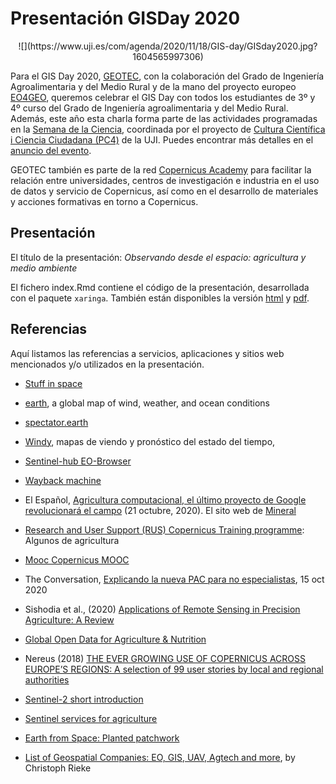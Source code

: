 # Presentación GISDay 2020


<center>![](https://www.uji.es/com/agenda/2020/11/18/GIS-day/GISday2020.jpg?1604565997306)</center>


Para el GIS Day 2020, [GEOTEC](http://geotec.uji.es/), con la colaboración del Grado de Ingeniería Agroalimentaria y del Medio Rural y de la mano del proyecto europeo [EO4GEO](http://www.eo4geo.eu), queremos celebrar el GIS Day con todos los estudiantes de 3º y 4º curso del Grado de Ingeniería agroalimentaria y del Medio Rural. Además, este año esta charla forma parte de las actividades programadas en la [Semana de la Ciencia](https://www.uji.es/investigacio/base/cultura-cientifica/pc4/acc-divulga/setmana-cienc/), coordinada por el proyecto de [Cultura Científica i Ciencia Ciudadana (PC4)](https://www.uji.es/investigacio/base/cultura-cientifica/pc4/) de la UJI. Puedes encontrar más detalles en el [anuncio del evento](https://www.uji.es/com/agenda/2020/11/18/GIS-day/).

GEOTEC también es parte de la red [Copernicus Academy](https://www.copernicus.eu/en/opportunities/education/copernicus-academy) para facilitar la relación entre universidades, centros de investigación e industria en el uso de datos y servicio de Copernicus, así como en el desarrollo de materiales y acciones formativas en torno a Copernicus.

## Presentación

El título de la presentación: *Observando desde el espacio: agricultura y medio ambiente*

El fichero index.Rmd contiene el código de la presentación, desarrollada con el paquete `xaringa`. También están disponibles la versión [html](http://geotecinit.github.io/GISDay2020/index.html) y [pdf]().

## Referencias

Aquí listamos las referencias a servicios, aplicaciones y sitios web mencionados y/o utilizados en la presentación.


* [Stuff in space](http://stuffin.space/)

* [earth](https://earth.nullschool.net/), a global map of wind, weather, and ocean conditions

* [spectator.earth](https://app.spectator.earth/)

* [Windy](https://www.windy.com/), mapas de viendo y pronóstico del estado del tiempo, 

* [Sentinel-hub EO-Browser](https://apps.sentinel-hub.com/eo-browser/)

* [Wayback machine](https://livingatlas.arcgis.com/wayback/?ext=-0.13641,39.91525,0.06101,40.03233&active=119)

* El Español, [Agricultura computacional, el último proyecto de Google revolucionará el campo](https://www.elespanol.com/omicrono/tecnologia/20201021/agricultura-computacional-ultimo-proyecto-google-revolucionara-campo/529697524_0.html) (21 octubre, 2020). El sito web de [Mineral](https://x.company/projects/mineral/)

* [Research and User Support (RUS) Copernicus Training programme](https://www.youtube.com/channel/UCB01WjameYMvL7-XfI8vRIA/videos): Algunos de agricultura

* [Mooc Copernicus MOOC](https://mooc.copernicus.eu/)

* The Conversation, [Explicando la nueva PAC para no especialistas](https://theconversation.com/explicando-la-nueva-pac-para-no-especialistas-147654), 15 oct 2020

* Sishodia et al., (2020) [Applications of Remote Sensing in Precision Agriculture: A Review](https://www.mdpi.com/2072-4292/12/19/3136)

* [Global Open Data for Agriculture & Nutrition](https://www.godan.info/)

* Nereus (2018) [THE EVER GROWING USE OF COPERNICUS ACROSS EUROPE’S REGIONS: A selection of 99 user stories by local and regional authorities](http://esamultimedia.esa.int/docs/EarthObservation/copernicus4regions_2018.pdf)

* [Sentinel-2 short introduction](https://www.youtube.com/watch?v=Bv3pB9TaWOk)

* [Sentinel services for agriculture](https://www.youtube.com/watch?v=w_TACzzpVI0)

* [Earth from Space: Planted patchwork](https://www.youtube.com/watch?v=Rx6rwCkV0R4)

* [List of Geospatial Companies: EO, GIS, UAV, Agtech and more](https://chrieke.medium.com/map-of-geospatial-companies-ea9ec3a8a87c), by Christoph Rieke


